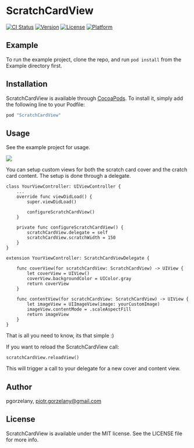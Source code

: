 # ScratchCardView

[![CI Status](http://img.shields.io/travis/pgorzelany/ScratchCardView.svg?style=flat)](https://travis-ci.org/pgorzelany/ScratchCardView)
[![Version](https://img.shields.io/cocoapods/v/ScratchCardView.svg?style=flat)](http://cocoapods.org/pods/ScratchCardView)
[![License](https://img.shields.io/cocoapods/l/ScratchCardView.svg?style=flat)](http://cocoapods.org/pods/ScratchCardView)
[![Platform](https://img.shields.io/cocoapods/p/ScratchCardView.svg?style=flat)](http://cocoapods.org/pods/ScratchCardView)

## Example

To run the example project, clone the repo, and run `pod install` from the Example directory first.

## Installation

ScratchCardView is available through [CocoaPods](http://cocoapods.org). To install
it, simply add the following line to your Podfile:

```ruby
pod "ScratchCardView"
```

## Usage

See the example project for usage.

![](https://thumbs.gfycat.com/MetallicHugeEquestrian-size_restricted.gif)

You can setup custom views for both the scratch card cover and the cratch card content.
The setup is done through a delegate.

```
class YourViewController: UIViewController {
    ...
    override func viewDidLoad() {
        super.viewDidLoad()

        configureScratchCardView()
    }

    private func configureScratchCardView() {
        scratchCardView.delegate = self
        scratchCardView.scratchWidth = 150
    }
}

extension YourViewController: ScratchCardViewDelegate {

    func coverView(for scratchCardView: ScratchCardView) -> UIView {
        let coverView = UIView()
        coverView.backgroundColor = UIColor.gray
        return coverView
    }

    func contentView(for scratchCardView: ScratchCardView) -> UIView {
        let imageView = UIImageView(image: yourCustomImage)
        imageView.contentMode = .scaleAspectFill
        return imageView
    }
}

```

That is all you need to know, its that simple :)

If you want to reload the ScratchCardView call:

```
scratchCardView.reloadView()
```

This will trigger a call to your delegate for a new cover and content view.

## Author

pgorzelany, piotr.gorzelany@gmail.com

## License

ScratchCardView is available under the MIT license. See the LICENSE file for more info.

